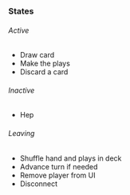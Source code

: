 ### States
###### Active
- Draw card
- Make the plays
- Discard a card
###### Inactive
* Hep
###### Leaving
* Shuffle hand and plays in deck
* Advance turn if needed
* Remove player from UI
* Disconnect
